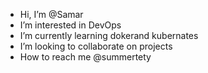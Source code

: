 - Hi, I’m @Samar
- I’m interested in DevOps
- I’m currently learning dokerand kubernates
- I’m looking to collaborate on projects
- How to reach me @summertety

<!---
Summertety/Summertety is a ✨ special ✨ repository because its `README.md` (this file) appears on your GitHub profile.
You can click the Preview link to take a look at your changes.
--->
